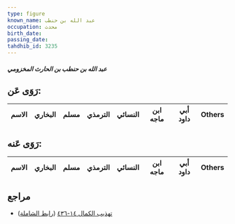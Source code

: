 ```yaml
---
type: figure
known_name: عبد الله بن حنطب
occupation: محدث
birth_date:
passing_date:
tahdhib_id: 3235
---
```

##### عبد الله بن حنطب بن الحارث المخزومي

## رَوَى عَن:
| الاسم | البخاري | مسلم | الترمذي | النسائي | ابن ماجه | أبي داود | Others |
| ----- | ------- | ---- | ------- | ------- | -------- | -------- | ------ |
## رَوَى عَنه:
| الاسم | البخاري | مسلم | الترمذي | النسائي | ابن ماجه | أبي داود | Others |
| ----- | ------- | ---- | ------- | ------- | -------- | -------- | ------ |
## مراجع
- [تهذيب الكمال ١٤-٤٣٦](obsidian://open?vault=Tahdhib-al-Kamal&file=Figures/٣٢٣٥-عبد%20الله%20بن%20حنطب%20بن%20الحارث%20المخزومي) ([رابط الشاملة](https://shamela.ws/book/3722/7364))